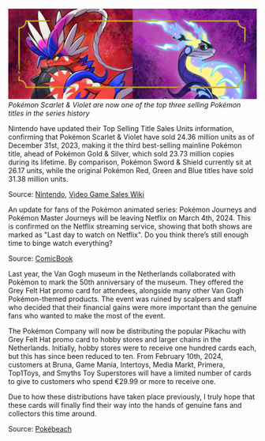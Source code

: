 

[![Pokémon Scarlet & Violet are now one of the top three selling Pokémon titles in the series history](/web/images/pokemon-scarlet-violet-are-now-one-of-the-top-three-selling-pokemon-titles-in-the-series-history.jpeg)](/web/images/pokemon-scarlet-violet-are-now-one-of-the-top-three-selling-pokemon-titles-in-the-series-history.jpeg)*Pokémon Scarlet & Violet are now one of the top three selling Pokémon titles in the series history*



Nintendo have updated their Top Selling Title Sales Units information, confirming that Pokémon Scarlet & Violet have sold 24.36 million units as of December 31st, 2023, making it the third best-selling mainline Pokémon title, ahead of Pokémon Gold & Silver, which sold 23.73 million copies during its lifetime. By comparison, Pokémon Sword & Shield currently sit at 26.17 units, while the original Pokémon Red, Green and Blue titles have sold 31.38 million units.

Source: [Nintendo](https://www.nintendo.co.jp/ir/en/finance/software/index.html), [Video Game Sales Wiki](https://vgsales.fandom.com/wiki/Pok%C3%A9mon)

An update for fans of the Pokémon animated series: Pokémon Journeys and Pokémon Master Journeys will be leaving Netflix on March 4th, 2024. This is confirmed on the Netflix streaming service, showing that both shows are marked as "Last day to watch on Netflix". Do you think there’s still enough time to binge watch everything?  

Source: [ComicBook](https://comicbook.com/anime/news/pokemon-master-journey-netflix/)

Last year, the Van Gogh museum in the Netherlands collaborated with Pokémon to mark the 50th anniversary of the museum. They offered the Grey Felt Hat promo card for attendees, alongside many other Van Gogh Pokémon-themed products. The event was ruined by scalpers and staff who decided that their financial gains were more important than the genuine fans who wanted to make the most of the event.

The Pokémon Company will now be distributing the popular Pikachu with Grey Felt Hat promo card to hobby stores and larger chains in the Netherlands. Initially, hobby stores were to receive one hundred cards each, but this has since been reduced to ten. From February 10th, 2024, customers at Bruna, Game Mania, Intertoys, Media Markt, Primera, Top1Toys, and Smyths Toy Superstores will have a limited number of cards to give to customers who spend €29.99 or more to receive one.

Due to how these distributions have taken place previously, I truly hope that these cards will finally find their way into the hands of genuine fans and collectors this time around.

Source: [Pokébeach](https://www.pokebeach.com/2024/02/pokemon-reduces-van-gogh-distribution-for-hobby-stores-expands-to-large-chain-stores-at-least-100k-copies-expected)